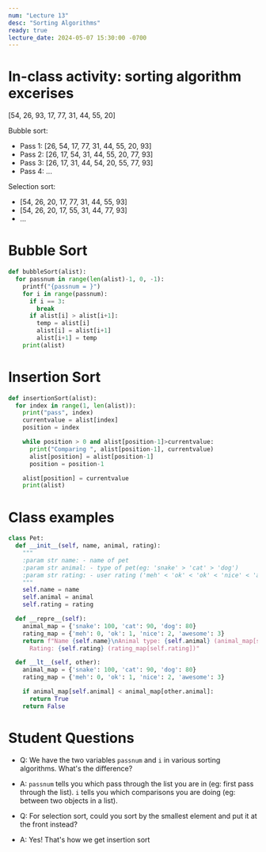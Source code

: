 ```yaml
---
num: "Lecture 13"
desc: "Sorting Algorithms"
ready: true
lecture_date: 2024-05-07 15:30:00 -0700
---
```


# In-class activity: sorting algorithm excerises
[54, 26, 93, 17, 77, 31, 44, 55, 20]

Bubble sort:
- Pass 1: [26, 54, 17, 77, 31, 44, 55, 20, 93]
- Pass 2: [26, 17, 54, 31, 44, 55, 20, 77, 93]
- Pass 3: [26, 17, 31, 44, 54, 20, 55, 77, 93]
- Pass 4: ...
  
Selection sort:
- [54, 26, 20, 17, 77, 31, 44, 55, 93]
- [54, 26, 20, 17, 55, 31, 44, 77, 93]
- ...

# Bubble Sort
```py
def bubbleSort(alist):
  for passnum in range(len(alist)-1, 0, -1):
    printf("{passnum = }")
    for i in range(passnum):
      if i == 3:
        break
      if alist[i] > alist[i+1]:
        temp = alist[i]
        alist[i] = alist[i+1]
        alist[i+1] = temp
    print(alist)
```

# Insertion Sort
```py
def insertionSort(alist):
  for index in range(1, len(alist)):
    print("pass", index)
    currentvalue = alist[index]
    position = index

    while position > 0 and alist[position-1]>currentvalue:
      print("Comparing ", alist[position-1], currentvalue)
      alist[position] = alist[position-1]
      position = position-1

    alist[position] = currentvalue
    print(alist)
```

# Class examples
```py
class Pet:
  def __init__(self, name, animal, rating):
    """
    :param str name: - name of pet
    :param str animal: - type of pet(eg: 'snake' > 'cat' > 'dog')
    :param str rating: - user rating ('meh' < 'ok' < 'ok' < 'nice' < 'awesome')
    """
    self.name = name
    self.animal = animal
    self.rating = rating

  def __repre__(self):
    animal_map = {'snake': 100, 'cat': 90, 'dog': 80}
    rating_map = {'meh': 0, 'ok': 1, 'nice': 2, 'awesome': 3}
    return f"Name {self.name}\nAnimal type: {self.animal} (animal_map[self.animal])\n \
      Rating: {self.rating} (rating_map[self.rating])"

  def __lt__(self, other):
    animal_map = {'snake': 100, 'cat': 90, 'dog': 80}
    rating_map = {'meh': 0, 'ok': 1, 'nice': 2, 'awesome': 3}

    if animal_map[self.animal] < animal_map[other.animal]:
      return True
    return False
```

# Student Questions
- Q: We have the two variables `passnum` and `i` in various sorting algorithms. What's the difference?
- A: `passnum` tells you which pass through the list you are in (eg: first pass through the list). `i` tells you which comparisons you are doing (eg: between two objects in a list).

- Q: For selection sort, could you sort by the smallest element and put it at the front instead?
- A: Yes! That's how we get insertion sort
